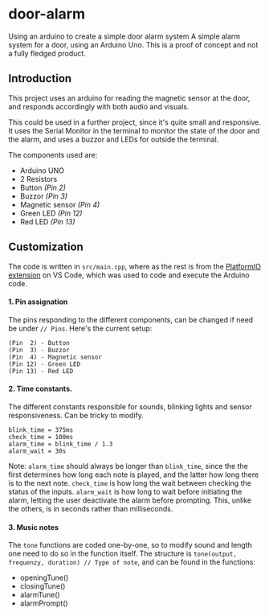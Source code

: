 # door-alarm
Using an arduino to create a simple door alarm system
A simple alarm system for a door, using an Arduino Uno. This is a proof of concept and not a fully fledged product.

## Introduction
This project uses an arduino for reading the magnetic sensor at the door, and responds accordingly with both audio and visuals.

This could be used in a further project, since it's quite small and responsive. It uses the Serial Monitor in the terminal to monitor the state of the door and the alarm, and uses a buzzor and LEDs for outside the terminal.

The components used are:
- Arduino UNO
- 2 Resistors
- Button *(Pin 2)*
- Buzzor *(Pin 3)*
- Magnetic sensor *(Pin 4)*
- Green LED *(Pin 12)*
- Red LED *(Pin 13)*

## Customization

The code is written in `src/main.cpp`, where as the rest is from the [PlatformIO extension](https://platformio.org/) on VS Code, which was used to code and execute the Arduino code.

#### 1. Pin assignation

The pins responding to the different components, can be changed if need be under `// Pins`. Here's the current setup:
```
(Pin  2) - Button
(Pin  3) - Buzzor 
(Pin  4) - Magnetic sensor
(Pin 12) - Green LED
(Pin 13) - Red LED
```

#### 2. Time constants.

The different constants responsible for sounds, blinking lights and sensor responsiveness. Can be tricky to modify.
```
blink_time = 375ms
check_time = 100ms
alarm_time = blink_time / 1.3
alarm_wait = 30s
```
Note: `alarm_time` should always be longer than `blink_time`, since the the first determines how long each note is played, and the latter how long there is to the next note.
`check_time` is how long the wait between checking the status of the inputs.
`alarm_wait` is how long to wait before initiating the alarm, letting the user deactivate the alarm before prompting. This, unlike the others, is in seconds rather than milliseconds.

#### 3. Music notes

The `tone` functions are coded one-by-one, so to modify sound and length one need to do so in the function itself.
The structure is `tone(output, frequenzy, duration) // Type of note`, and can be found in the functions:
- openingTune()
- closingTune()
- alarmTune()
- alarmPrompt()
